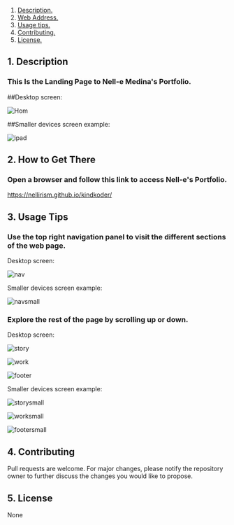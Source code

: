 1. [ Description. ](#desc)
2. [ Web Address. ](#urlz)
3. [ Usage tips. ](#tips)
4. [ Contributing. ](#contributing)
5. [ License. ](#license)

<a name="desc"></a>
## 1. Description


### This Is the Landing Page to Nell-e Medina's Portfolio.


##Desktop screen:

![Hom](https://user-images.githubusercontent.com/71202250/113499956-1d8f3e00-94cf-11eb-8982-eb0b9ad3e8fd.JPG)

##Smaller devices screen example:

![ipad](https://user-images.githubusercontent.com/71202250/113500038-e1a8a880-94cf-11eb-84a7-25fabbc02912.JPG)

<a name="urlz"></a>
## 2. How to Get There

### Open a browser and follow this link to access Nell-e's Portfolio.


https://nellirism.github.io/kindkoder/

<a name="tips"></a>
## 3. Usage Tips


### Use the top right navigation panel to visit the different sections of the web page.

Desktop screen:

![nav](https://user-images.githubusercontent.com/71202250/113500117-5bd92d00-94d0-11eb-8a99-8de74a1498bd.JPG)


Smaller devices screen example:

![navsmall](https://user-images.githubusercontent.com/71202250/113500139-888d4480-94d0-11eb-94dc-cb2a3be1e51c.JPG)



### Explore the rest of the page by scrolling up or down.

Desktop screen:

![story](https://user-images.githubusercontent.com/71202250/113500153-9f339b80-94d0-11eb-98a4-0001bf54db36.jpg)

![work](https://user-images.githubusercontent.com/71202250/113500159-ac508a80-94d0-11eb-9027-7ac4e6ddcd14.JPG)


![footer](https://user-images.githubusercontent.com/71202250/113500163-b6728900-94d0-11eb-82ed-bcfe3334a3b2.JPG)


Smaller devices screen example:

![storysmall](https://user-images.githubusercontent.com/71202250/113500201-efaaf900-94d0-11eb-85a7-2fd05f5c5c82.JPG)

![worksmall](https://user-images.githubusercontent.com/71202250/113500210-f8033400-94d0-11eb-94eb-a7acc4849f96.JPG)

![footersmall](https://user-images.githubusercontent.com/71202250/113500213-ff2a4200-94d0-11eb-8634-45b75fecb6d7.JPG)



<a name="contributing"></a>
## 4. Contributing
Pull requests are welcome. For major changes, please notify the repository owner to further discuss the changes you would like to propose. 

<a name="license"></a>
## 5. License
None
